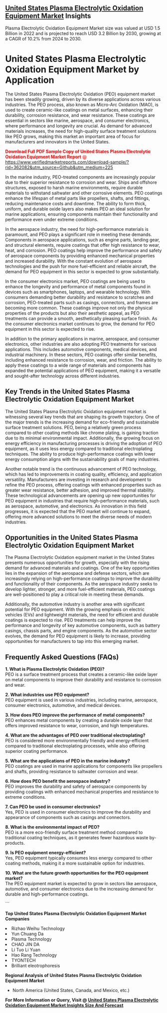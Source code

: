 <h2><a href="https://www.verifiedmarketreports.com/download-sample/?rid=362082&amp;utm_source=Github&amp;utm_medium=225" target="_blank">United States Plasma Electrolytic Oxidation Equipment Market</a> Insights</h2><p>Plasma Electrolytic Oxidation Equipment Market size was valued at USD 1.5 Billion in 2022 and is projected to reach USD 3.2 Billion by 2030, growing at a CAGR of 10.2% from 2024 to 2030.</p><p> <h1>United States Plasma Electrolytic Oxidation Equipment Market by Application</h1> <p>The United States Plasma Electrolytic Oxidation (PEO) equipment market has been steadily growing, driven by its diverse applications across various industries. The PEO process, also known as Micro-Arc Oxidation (MAO), is used to create ceramic-like coatings on metal surfaces, enhancing their durability, corrosion resistance, and wear resistance. These coatings are essential in sectors like marine, aerospace, and consumer electronics, where performance and longevity are crucial. As demand for advanced materials increases, the need for high-quality surface treatment solutions like PEO grows, making this market an important area of focus for manufacturers and innovators in the United States.</p> <p><p><span class=""><span style="color: #ff0000;"><strong>Download Full PDF Sample Copy of United States Plasma Electrolytic Oxidation Equipment Market Report</strong> @ </span><a href="https://www.verifiedmarketreports.com/download-sample/?rid=362082&amp;utm_source=Github&amp;utm_medium=225" target="_blank">https://www.verifiedmarketreports.com/download-sample/?rid=362082&amp;utm_source=Github&amp;utm_medium=225</a></span></p></p> <p>In the marine industry, PEO-treated components are increasingly popular due to their superior resistance to corrosion and wear. Ships and offshore structures, exposed to harsh marine environments, require durable materials to withstand saltwater and other corrosive elements. PEO coatings enhance the lifespan of metal parts like propellers, shafts, and fittings, reducing maintenance costs and downtime. The ability to form thick, uniform, and durable oxide layers also makes PEO an ideal solution for marine applications, ensuring components maintain their functionality and performance even under extreme conditions.</p> <p>In the aerospace industry, the need for high-performance materials is paramount, and PEO plays a significant role in meeting these demands. Components in aerospace applications, such as engine parts, landing gear, and structural elements, require coatings that offer high resistance to wear, heat, and corrosion. PEO coatings help improve the performance and safety of aerospace components by providing enhanced mechanical properties and increased durability. With the constant evolution of aerospace technologies and the push for more fuel-efficient and reliable aircraft, the demand for PEO equipment in this sector is expected to grow substantially.</p> <p>In the consumer electronics market, PEO coatings are being used to enhance the longevity and performance of metal components found in devices such as smartphones, laptops, and wearable technology. With consumers demanding better durability and resistance to scratches and corrosion, PEO-treated parts such as casings, connectors, and frames are becoming more common. These coatings improve not only the physical properties of the products but also their aesthetic appeal, as PEO treatments can provide a smooth, aesthetically pleasing surface finish. As the consumer electronics market continues to grow, the demand for PEO equipment in this sector is expected to rise.</p> <p>In addition to the primary applications in marine, aerospace, and consumer electronics, other industries are also adopting PEO treatments for various applications. This includes automotive components, medical devices, and industrial machinery. In these sectors, PEO coatings offer similar benefits, including enhanced resistance to corrosion, wear, and friction. The ability to apply these coatings to a wide range of materials and components has expanded the potential applications of PEO equipment, making it a versatile and sought-after technology across different industries.</p> <h2>Key Trends in the United States Plasma Electrolytic Oxidation Equipment Market</h2> <p>The United States Plasma Electrolytic Oxidation equipment market is witnessing several key trends that are shaping its growth trajectory. One of the major trends is the increasing demand for eco-friendly and sustainable surface treatment solutions. PEO, being a relatively green process compared to other coating methods like chrome plating, is gaining traction due to its minimal environmental impact. Additionally, the growing focus on energy efficiency in manufacturing processes is driving the adoption of PEO equipment, as it uses less energy compared to traditional electroplating techniques. The ability to produce high-performance coatings with lower energy consumption aligns with the sustainability goals of many industries.</p> <p>Another notable trend is the continuous advancement of PEO technology, which has led to improvements in coating quality, efficiency, and application versatility. Manufacturers are investing in research and development to refine the PEO process, offering coatings with enhanced properties such as greater wear resistance, better adhesion, and improved thermal stability. These technological advancements are opening up new opportunities for PEO equipment in industries that require high-performance materials, such as aerospace, automotive, and electronics. As innovation in this field progresses, it is expected that the PEO market will continue to expand, offering more advanced solutions to meet the diverse needs of modern industries.</p> <h2>Opportunities in the United States Plasma Electrolytic Oxidation Equipment Market</h2> <p>The Plasma Electrolytic Oxidation equipment market in the United States presents numerous opportunities for growth, especially with the rising demand for advanced materials and coatings. One of the key opportunities lies in the expansion of the aerospace and defense sectors, which are increasingly relying on high-performance coatings to improve the durability and functionality of their components. As the aerospace industry seeks to develop lighter, stronger, and more fuel-efficient materials, PEO coatings are well-positioned to play a critical role in meeting these demands.</p> <p>Additionally, the automotive industry is another area with significant potential for PEO equipment. With the growing emphasis on electric vehicles (EVs) and lightweight materials, the need for efficient and durable coatings is expected to rise. PEO treatments can help improve the performance and longevity of key automotive components, such as battery casings, chassis parts, and engine components. As the automotive sector evolves, the demand for PEO equipment is likely to increase, providing opportunities for manufacturers to tap into this emerging market.</p> <h2>Frequently Asked Questions (FAQs)</h2> <p><b>1. What is Plasma Electrolytic Oxidation (PEO)?</b><br>PEO is a surface treatment process that creates a ceramic-like oxide layer on metal components to improve their durability and resistance to corrosion and wear.</p> <p><b>2. What industries use PEO equipment?</b><br>PEO equipment is used in various industries, including marine, aerospace, consumer electronics, automotive, and medical devices.</p> <p><b>3. How does PEO improve the performance of metal components?</b><br>PEO enhances metal components by creating a durable oxide layer that offers improved resistance to wear, corrosion, and high temperatures.</p> <p><b>4. What are the advantages of PEO over traditional electroplating?</b><br>PEO is considered more environmentally friendly and energy-efficient compared to traditional electroplating processes, while also offering superior coating performance.</p> <p><b>5. What are the applications of PEO in the marine industry?</b><br>PEO coatings are used in marine applications for components like propellers and shafts, providing resistance to saltwater corrosion and wear.</p> <p><b>6. How does PEO benefit the aerospace industry?</b><br>PEO improves the durability and safety of aerospace components by providing coatings with enhanced mechanical properties and resistance to extreme conditions.</p> <p><b>7. Can PEO be used in consumer electronics?</b><br>Yes, PEO is used in consumer electronics to improve the durability and appearance of components such as casings and connectors.</p> <p><b>8. What is the environmental impact of PEO?</b><br>PEO is a more eco-friendly surface treatment method compared to traditional coating techniques, as it generates fewer hazardous waste by-products.</p> <p><b>9. Is PEO equipment energy-efficient?</b><br>Yes, PEO equipment typically consumes less energy compared to other coating methods, making it a more sustainable option for industries.</p> <p><b>10. What are the future growth opportunities for the PEO equipment market?</b><br>The PEO equipment market is expected to grow in sectors like aerospace, automotive, and consumer electronics due to the increasing demand for durable and high-performance coatings.</p> ```</p><p><strong>Top United States Plasma Electrolytic Oxidation Equipment Market Companies</strong></p><div data-test-id=""><p><li>Rizhao Weihu Technology</li><li> Yun Chuang Da</li><li> Plasma Technology</li><li> CHAO JIN DA</li><li> Li Tuo Li Yuan</li><li> Hao Rang Technology</li><li> TYONTECH</li><li> Brilliant eleotrophoresis</li></p><div><strong>Regional Analysis of&nbsp;United States Plasma Electrolytic Oxidation Equipment Market</strong></div><ul><li dir="ltr"><p dir="ltr">North America&nbsp;(United States, Canada, and Mexico, etc.)</p></li></ul><p><strong>For More Information or Query, Visit @&nbsp;</strong><strong><a href="https://www.verifiedmarketreports.com/product/plasma-electrolytic-oxidation-equipment-market/?utm_source=Github&amp;utm_medium=225" target="_blank">United States Plasma Electrolytic Oxidation Equipment Market Insights Size And Forecast</a></strong></p></div>
